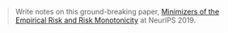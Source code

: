 > Write notes on this ground-breaking paper, [Minimizers of the Empirical Risk and Risk Monotonicity](http://papers.nips.cc/paper/8966-minimizers-of-the-empirical-risk-and-risk-monotonicity.pdf) at NeurIPS 2019.

